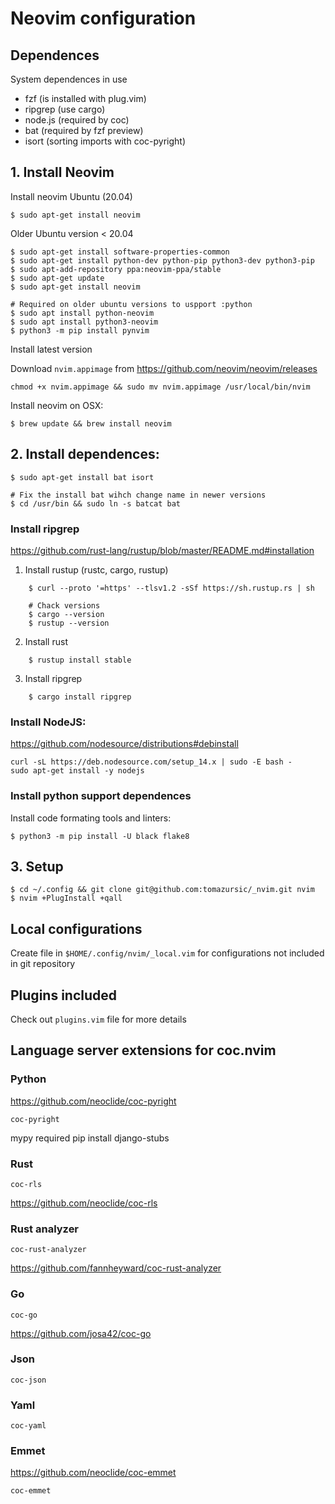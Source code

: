 # Neovim configuration

## Dependences

System dependences in use

- fzf (is installed with plug.vim)
- ripgrep (use cargo)
- node.js (required by coc)
- bat (required by fzf preview)
- isort (sorting imports with coc-pyright)

## 1. Install Neovim

Install neovim Ubuntu (20.04)

    $ sudo apt-get install neovim

Older Ubuntu version < 20.04

    $ sudo apt-get install software-properties-common
    $ sudo apt-get install python-dev python-pip python3-dev python3-pip
    $ sudo apt-add-repository ppa:neovim-ppa/stable
    $ sudo apt-get update
    $ sudo apt-get install neovim

    # Required on older ubuntu versions to uspport :python
    $ sudo apt install python-neovim
    $ sudo apt install python3-neovim
    $ python3 -m pip install pynvim

Install latest version

Download `nvim.appimage` from https://github.com/neovim/neovim/releases

    chmod +x nvim.appimage && sudo mv nvim.appimage /usr/local/bin/nvim

Install neovim on OSX:

    $ brew update && brew install neovim

## 2. Install dependences:

    $ sudo apt-get install bat isort

    # Fix the install bat wihch change name in newer versions
    $ cd /usr/bin && sudo ln -s batcat bat

### Install ripgrep

https://github.com/rust-lang/rustup/blob/master/README.md#installation

1. Install rustup (rustc, cargo, rustup)

```shell
    $ curl --proto '=https' --tlsv1.2 -sSf https://sh.rustup.rs | sh

    # Chack versions
    $ cargo --version
    $ rustup --version
```

 2. Install rust

```shell
    $ rustup install stable
```

 3. Install ripgrep

```shell
    $ cargo install ripgrep
```


### Install NodeJS:

https://github.com/nodesource/distributions#debinstall

    curl -sL https://deb.nodesource.com/setup_14.x | sudo -E bash -
    sudo apt-get install -y nodejs

### Install python support dependences

Install code formating tools and linters:

    $ python3 -m pip install -U black flake8

## 3. Setup

    $ cd ~/.config && git clone git@github.com:tomazursic/_nvim.git nvim
    $ nvim +PlugInstall +qall

## Local configurations

Create file in `$HOME/.config/nvim/_local.vim` for configurations not included in git repository

## Plugins included

Check out `plugins.vim` file for more details

## Language server extensions for coc.nvim

### Python

https://github.com/neoclide/coc-pyright

    coc-pyright

mypy required
    pip install django-stubs

### Rust

    coc-rls

https://github.com/neoclide/coc-rls

### Rust analyzer

    coc-rust-analyzer

https://github.com/fannheyward/coc-rust-analyzer

### Go 

    coc-go

https://github.com/josa42/coc-go


### Json 

    coc-json

### Yaml

    coc-yaml

### Emmet 

https://github.com/neoclide/coc-emmet

    coc-emmet
